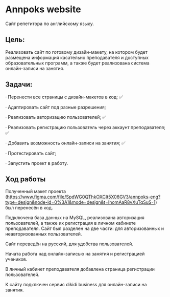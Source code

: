 # Annpoks website
Сайт репетитора по английскому языку.

## Цель:
Реализовать сайт по готовому дизайн-макету, на котором будет размещена информация касательно преподавателя и доступных образовательных программ, а также будет реализована система онлайн-записи на занятия.

## Задачи:
· Перенести все страницы с дизайн-макетов в код;  ✅

· Адаптировать сайт под разные разрешения;

· Реализовать авторизацию пользователей;  ✅

· Реализовать регистрацию пользователь через аккаунт преподавателя;  ✅

· Добавить возможность онлайн-записи на занятия;  ✅

· Протестировать сайт;

· Запустить проект в работу.

## Ход работы
Полученный макет проекта (https://www.figma.com/file/SpdWG0QThkOXCIt5X06GV3/annpoks-eng?type=design&node-id=0%3A1&mode=design&t=IhomAaR8vXuTqSuS-1) был перенесён в код.

Подключена база данных на MySQL, реализована авторизация пользователей, а также их регистрация в личном кабинете преподавателя. Сайт был разделен на две части: для авторизованных и неавторизованных пользователей.

Сайт переведён на русский, для удобства пользователей.

Начата работа над онлайн-записью на занятия и регистрацией учеников.

В личный кабинет преподавателя добавлена страница регистрации пользователей.

К сайту подключен сервис dikidi business для онлайн-записи на занятия.
